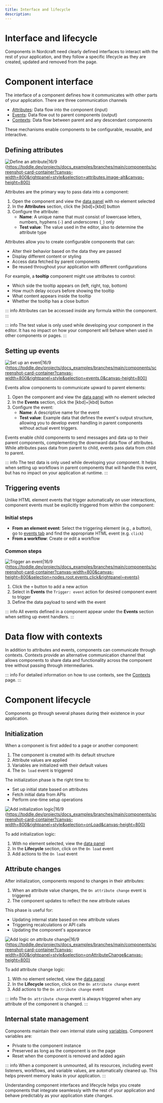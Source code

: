 ```yaml
---
title: Interface and lifecycle
description:
---
```


# Interface and lifecycle
Components in Nordcraft need clearly defined interfaces to interact with the rest of your application, and they follow a specific lifecycle as they are created, updated and removed from the page.

# Component interface
The interface of a component defines how it communicates with other parts of your application. There are three communication channels
- [Attributes](#defining-attributes): Data flow into the component (input)
- [Events](#setting-up-events): Data flow out to parent components (output)
- [Contexts](#data-flow-with-contexts): Data flow between parent and any descendant components

These mechanisms enable components to be configurable, reusable, and interactive.

## Defining attributes

![Define an attribute|16/9](define-an-attribute.webp){https://toddle.dev/projects/docs_examples/branches/main/components/screenshot-card-container?canvas-width=800&rightpanel=style&selection=attributes.image-alt&canvas-height=800}

Attributes are the primary way to pass data into a component:
1. Open the component and view the [data panel](/the-editor/data-panel) with no element selected
2. In the **Attributes** section, click the [kbd]+[kbd] button
3. Configure the attribute:
   - **Name**: A unique name that must consist of lowercase letters, numbers, hyphens (`-`) and underscores (`_`) only
   - **Test value**: The value used in the editor, also to determine the attribute type

Attributes allow you to create configurable components that can:
- Alter their behavior based on the data they are passed
- Display different content or styling
- Access data fetched by parent components
- Be reused throughout your application with different configurations

For example, a **tooltip** component might use attributes to control:
- Which side the tooltip appears on (left, right, top, bottom)
- How much delay occurs before showing the tooltip
- What content appears inside the tooltip
- Whether the tooltip has a close button

::: info
Attributes can be accessed inside any formula within the component.
:::

::: info
The test value is only used while developing your component in the editor. It has no impact on how your component will behave when used in other components or pages.
:::

## Setting up events

![Set up an event|16/9](set-up-an-event.webp){https://toddle.dev/projects/docs_examples/branches/main/components/screenshot-card-container?canvas-width=800&rightpanel=style&selection=events.0&canvas-height=800}

Events allow components to communicate upward to parent elements:
1. Open the component and view the [data panel](/the-editor/data-panel) with no element selected
2. In the **Events** section, click the [kbd]+[kbd] button
3. Configure the event:
   - **Name**: A descriptive name for the event
   - **Test value**: Example data that defines the event's output structure, allowing you to develop event handling in parent components without actual event triggers.

Events enable child components to send messages and data up to their parent components, complementing the downward data flow of attributes. While attributes pass data from parent to child, events pass data from child to parent.

::: info
The test data is only used while developing your component. It helps when setting up workflows in parent components that will handle this event, but has no impact on your application at runtime.
:::

## Triggering events
Unlike HTML element events that trigger automatically on user interactions, component events must be explicitly triggered from within the component:

### Initial steps
- **From an element event**: Select the triggering element (e.g., a button), go to [events tab](/the-editor/element-panel#events-tab) and find the appropriate HTML event (e.g. `click`)
- **From a workflow**: Create or edit a workflow

### Common steps

![Trigger an event|16/9](trigger-an-event.webp){https://toddle.dev/projects/docs_examples/branches/main/components/screenshot-card-container?canvas-width=800&canvas-height=800&selection=nodes.root.events.click&rightpanel=events}

1. Click the `+` button to add a new action
2. Select in **Events** the `Trigger: event` action for desired component event to trigger
3. Define the data payload to send with the event

::: info
All events defined in a component appear under the **Events** section when setting up event handlers.
:::

# Data flow with contexts
In addition to attributes and events, components can communicate through contexts. Contexts provide an alternative communication channel that allows components to share data and functionality across the component tree without passing through intermediaries.

::: info
For detailed information on how to use contexts, see the [Contexts](/contexts/overview) page.
:::

# Component lifecycle
Components go through several phases during their existence in your application.

## Initialization
When a component is first added to a page or another component:
1. The component is created with its default structure
2. Attribute values are applied
3. Variables are initialized with their default values
4. The `On load` event is triggered

The initialization phase is the right time to:
- Set up initial state based on attributes
- Fetch initial data from APIs
- Perform one-time setup operations

![Add initialization logic|16/9](add-initialization-logic.webp){https://toddle.dev/projects/docs_examples/branches/main/components/screenshot-card-container?canvas-width=800&rightpanel=style&selection=onLoad&canvas-height=800}

To add initialization logic:
1. With no element selected, view the [data panel](/the-editor/data-panel)
2. In the **Lifecycle** section, click on the `On load` event
3. Add actions to the `On load` event

## Attribute changes
After initialization, components respond to changes in their attributes:
1. When an attribute value changes, the `On attribute change` event is triggered
2. The component updates to reflect the new attribute values

This phase is useful for:
- Updating internal state based on new attribute values
- Triggering recalculations or API calls
- Updating the component's appearance

![Add logic on attribute change|16/9](add-logic-on-attribute-change.webp){https://toddle.dev/projects/docs_examples/branches/main/components/screenshot-card-container?canvas-width=800&rightpanel=style&selection=onAttributeChange&canvas-height=800}

To add attribute change logic:
1. With no element selected, view the [data panel](/the-editor/data-panel)
2. In the **Lifecycle** section, click on the `On attribute change` event
3. Add actions to the `On attribute change` event

::: info
The `On attribute change` event is always triggered when any attribute of the component is changed.
:::

## Internal state management
Components maintain their own internal state using [variables](/variables/overview). Component variables are:
- Private to the component instance
- Preserved as long as the component is on the page
- Reset when the component is removed and added again

::: info
When a component is unmounted, all its resources, including event listeners, workflows, and variable values, are automatically cleaned up. This helps prevent memory leaks in your application.
:::

Understanding component interfaces and lifecycle helps you create components that integrate seamlessly with the rest of your application and behave predictably as your application state changes.